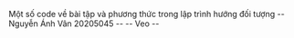 Một số code về bài tập và phương thức trong lập trình hướng đối tượng
-- Nguyễn Ánh Vân 20205045 --
-- Veo --
 
